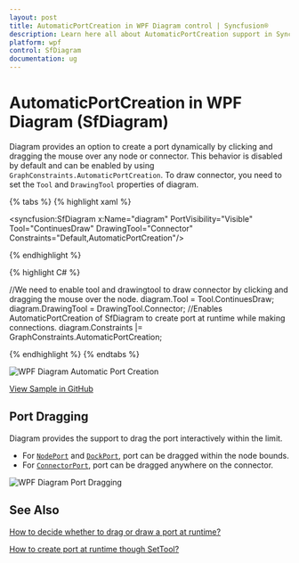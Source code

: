 ```yaml
---
layout: post
title: AutomaticPortCreation in WPF Diagram control | Syncfusion®
description: Learn here all about AutomaticPortCreation support in Syncfusion® WPF Diagram (SfDiagram) control and more.
platform: wpf
control: SfDiagram
documentation: ug
---
```


# AutomaticPortCreation in WPF Diagram (SfDiagram)

Diagram provides an option to create a port dynamically by clicking and dragging the mouse over any node or connector. This behavior is disabled by default and can be enabled by using `GraphConstraints.AutomaticPortCreation`. To draw connector, you need to set the `Tool` and `DrawingTool` properties of diagram.

{% tabs %}
{% highlight xaml %}

<!--Enables AutomaticPortCreation of SfDiagram to create port at runtime while making connections.-->
<syncfusion:SfDiagram x:Name="diagram" PortVisibility="Visible" 
                      Tool="ContinuesDraw" DrawingTool="Connector" 
                      Constraints="Default,AutomaticPortCreation"/>

{% endhighlight %}

{% highlight C# %}

//We need to enable tool and drawingtool to draw connector by clicking and dragging the mouse over the node.
diagram.Tool = Tool.ContinuesDraw;
diagram.DrawingTool = DrawingTool.Connector;
//Enables AutomaticPortCreation of SfDiagram to create port at runtime while making connections.
diagram.Constraints |= GraphConstraints.AutomaticPortCreation;

{% endhighlight %}
{% endtabs %}

![WPF Diagram Automatic Port Creation](Port_images/wpf-diagram-automatic-port-creation.gif)

[View Sample in GitHub](https://github.com/SyncfusionExamples/WPF-Diagram-Examples/tree/master/Samples/Port/AutomaticPortCreation)

## Port Dragging

 Diagram provides the support to drag the port interactively within the limit.

* For [`NodePort`](https://help.syncfusion.com/cr/wpf/Syncfusion.UI.Xaml.Diagram.NodePort.html) and [`DockPort`](https://help.syncfusion.com/cr/wpf/Syncfusion.UI.Xaml.Diagram.DockPort.html), port can be dragged within the node bounds.
* For [`ConnectorPort`](https://help.syncfusion.com/cr/wpf/Syncfusion.UI.Xaml.Diagram.ConnectorPort.html), port can be dragged anywhere on the connector.
 
 ![WPF Diagram Port Dragging](Port_images/wpf-port-dragging.gif)

## See Also

[How to decide whether to drag or draw a port at runtime?](https://www.syncfusion.com/kb/9622/how-to-decide-whether-to-drag-or-draw-a-connection-on-port-at-runtime)

[How to create port at runtime though SetTool?](https://www.syncfusion.com/kb/11446/how-to-create-port-at-runtime-through-set-tool-in-wpf-diagram-sfdiagram)